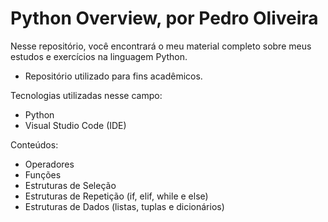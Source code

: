 # Python Overview, por Pedro Oliveira

Nesse repositório, você encontrará o meu material completo sobre meus estudos e exercícios na linguagem Python.

- Repositório utilizado para fins acadêmicos.

Tecnologias utilizadas nesse campo:
  - Python
  - Visual Studio Code (IDE)

Conteúdos:
  - Operadores
  - Funções
  - Estruturas de Seleção
  - Estruturas de Repetição (if, elif, while e else)
  - Estruturas de Dados (listas, tuplas e dicionários)
